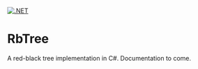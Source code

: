 [![.NET](https://github.com/quantumferret/RbTree/actions/workflows/dotnet.yml/badge.svg)](https://github.com/quantumferret/RbTree/actions/workflows/dotnet.yml)

# RbTree
A red-black tree implementation in C#.
Documentation to come.
